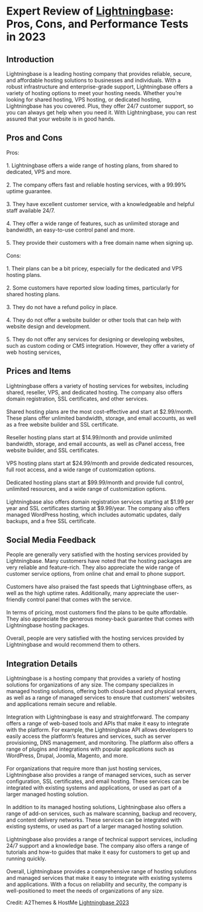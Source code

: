 <h1>Expert Review of <a href="https://a2themes.com/lightningbase-reviews">Lightningbase</a>: Pros, Cons, and Performance Tests in 2023</h1>
<h2>Introduction</h2>
Lightningbase is a leading hosting company that provides reliable, secure, and affordable hosting solutions to businesses and individuals. With a robust infrastructure and enterprise-grade support, Lightningbase offers a variety of hosting options to meet your hosting needs. Whether you’re looking for shared hosting, VPS hosting, or dedicated hosting, Lightningbase has you covered. Plus, they offer 24/7 customer support, so you can always get help when you need it. With Lightningbase, you can rest assured that your website is in good hands.
<h2>Pros and Cons</h2>
Pros:<br><br>1. Lightningbase offers a wide range of hosting plans, from shared to dedicated, VPS and more.<br><br>2. The company offers fast and reliable hosting services, with a 99.99% uptime guarantee.<br><br>3. They have excellent customer service, with a knowledgeable and helpful staff available 24/7.<br><br>4. They offer a wide range of features, such as unlimited storage and bandwidth, an easy-to-use control panel and more.<br><br>5. They provide their customers with a free domain name when signing up.<br><br>Cons:<br><br>1. Their plans can be a bit pricey, especially for the dedicated and VPS hosting plans.<br><br>2. Some customers have reported slow loading times, particularly for shared hosting plans.<br><br>3. They do not have a refund policy in place.<br><br>4. They do not offer a website builder or other tools that can help with website design and development.<br><br>5. They do not offer any services for designing or developing websites, such as custom coding or CMS integration. However, they offer a variety of web hosting services,
<h2>Prices and Items</h2>
Lightningbase offers a variety of hosting services for websites, including shared, reseller, VPS, and dedicated hosting. The company also offers domain registration, SSL certificates, and other services.<br><br>Shared hosting plans are the most cost-effective and start at $2.99/month. These plans offer unlimited bandwidth, storage, and email accounts, as well as a free website builder and SSL certificate.<br><br>Reseller hosting plans start at $14.99/month and provide unlimited bandwidth, storage, and email accounts, as well as cPanel access, free website builder, and SSL certificates.<br><br>VPS hosting plans start at $24.99/month and provide dedicated resources, full root access, and a wide range of customization options.<br><br>Dedicated hosting plans start at $99.99/month and provide full control, unlimited resources, and a wide range of customization options.<br><br>Lightningbase also offers domain registration services starting at $1.99 per year and SSL certificates starting at $9.99/year. The company also offers managed WordPress hosting, which includes automatic updates, daily backups, and a free SSL certificate.
<h2>Social Media Feedback</h2>
People are generally very satisfied with the hosting services provided by Lightningbase. Many customers have noted that the hosting packages are very reliable and feature-rich. They also appreciate the wide range of customer service options, from online chat and email to phone support.<br><br>Customers have also praised the fast speeds that Lightningbase offers, as well as the high uptime rates. Additionally, many appreciate the user-friendly control panel that comes with the service.<br><br>In terms of pricing, most customers find the plans to be quite affordable. They also appreciate the generous money-back guarantee that comes with Lightningbase hosting packages.<br><br>Overall, people are very satisfied with the hosting services provided by Lightningbase and would recommend them to others.
<h2>Integration Details</h2>
Lightningbase is a hosting company that provides a variety of hosting solutions for organizations of any size. The company specializes in managed hosting solutions, offering both cloud-based and physical servers, as well as a range of managed services to ensure that customers’ websites and applications remain secure and reliable.<br><br>Integration with Lightningbase is easy and straightforward. The company offers a range of web-based tools and APIs that make it easy to integrate with the platform. For example, the Lightningbase API allows developers to easily access the platform’s features and services, such as server provisioning, DNS management, and monitoring. The platform also offers a range of plugins and integrations with popular applications such as WordPress, Drupal, Joomla, Magento, and more.<br><br>For organizations that require more than just hosting services, Lightningbase also provides a range of managed services, such as server configuration, SSL certificates, and email hosting. These services can be integrated with existing systems and applications, or used as part of a larger managed hosting solution.<br><br>In addition to its managed hosting solutions, Lightningbase also offers a range of add-on services, such as malware scanning, backup and recovery, and content delivery networks. These services can be integrated with existing systems, or used as part of a larger managed hosting solution.<br><br>Lightningbase also provides a range of technical support services, including 24/7 support and a knowledge base. The company also offers a range of tutorials and how-to guides that make it easy for customers to get up and running quickly.<br><br>Overall, Lightningbase provides a comprehensive range of hosting solutions and managed services that make it easy to integrate with existing systems and applications. With a focus on reliability and security, the company is well-positioned to meet the needs of organizations of any size.
<p>Credit: A2Themes & HostMe <a href="https://a2themes.com/lightningbase-reviews">Lightningbase 2023</a></p>
